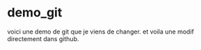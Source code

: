 # demo_git
voici une demo de git que je viens de changer.
et voila une modif directement dans github.
